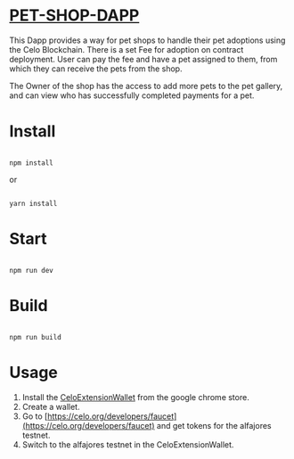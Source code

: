 # [PET-SHOP-DAPP]('https://osas2211.github.io/Pet-Shop/')

This Dapp provides a way for pet shops to handle their pet adoptions using the Celo Blockchain.
There is a set Fee for adoption on contract deployment. 
User can pay the fee and have a pet assigned to them, from which they can receive the pets from the shop.

The Owner of the shop has the access to add more pets to the pet gallery, and can view who has successfully completed payments for a pet.


# Install

```

npm install

```

or 

```

yarn install

```

# Start

```

npm run dev

```

# Build

```

npm run build

```
# Usage
1. Install the [CeloExtensionWallet](https://chrome.google.com/webstore/detail/celoextensionwallet/kkilomkmpmkbdnfelcpgckmpcaemjcdh?hl=en) from the google chrome store.
2. Create a wallet.
3. Go to [https://celo.org/developers/faucet](https://celo.org/developers/faucet) and get tokens for the alfajores testnet.
4. Switch to the alfajores testnet in the CeloExtensionWallet.
